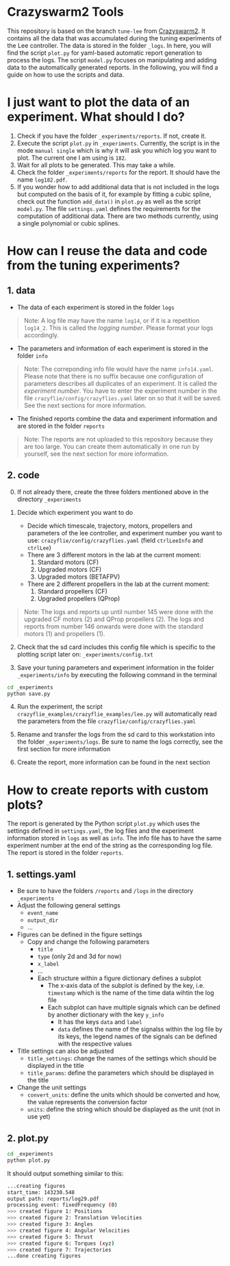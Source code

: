# Crazyswarm2 Tools

This repository is based on the branch ```tune-lee``` from [Crazyswarm2](https://github.com/IMRCLab/crazyswarm2/tree/tune-lee). It contains all the data that was accumulated during the tuning experiments of the Lee controller. The data is stored in the folder ```_logs```. In here, you will find the script ```plot.py``` for yaml-based automatic report generation to process the logs. The script ```model.py``` focuses on manipulating and adding data to the automatically generated reports. In the following, you will find a guide on how to use the scripts and data.

# I just want to plot the data of an experiment. What should I do?

1. Check if you have the folder ```_experiments/reports```. If not, create it.
2. Execute the script ```plot.py``` in ```_experiments```. Currently, the script is in the mode ```manual single``` which is why it will ask you which log you want to plot. The current one I am using is ```182```. 
3. Wait for all plots to be generated. This may take a while.
4. Check the folder ```_experiments/reports``` for the report. It should have the name ```log182.pdf```.
5. If you wonder how to add additional data that is not included in the logs but computed on the basis of it, for example by fitting a cubic spline, check out the function ```add_data()``` in ```plot.py``` as well as the script ```model.py```. The file ```settings.yaml``` defines the requirements for the computation of additional data. There are two methods currently, using a single polynomial or cubic splines.

# How can I reuse the data and code from the tuning experiments?

## 1. data

- The data of each experiment is stored in the folder ```logs```

> Note: A log file may have the name ```log14```, or if it is a repetition ```log14_2```. This is called the *logging number*. Please format your logs accordingly.

- The parameters and information of each experiment is stored in the folder ```info```

> Note: The correponding info file would have the name ```info14.yaml```. Please note that there is no suffix because one configuration of parameters describes all duplicates of an experiment. It is called the *experiment number*. You have to enter the experiment number in the file ```crazyflie/config/crazyflies.yaml``` later on so that it will be saved. See the next sections for more information.

- The finished reports combine the data and experiment information and are stored in the folder ```reports```

> Note: The reports are not uploaded to this repository because they are too large. You can create them automatically in one run by yourself, see the next section for more information.

## 2. code

0. If not already there, create the three folders mentioned above in the directory ```_experiments```

1. Decide which experiment you want to do
    - Decide which timescale, trajectory, motors, propellers and parameters of the lee controller, and experiment number you want to use: ```crazyflie/config/crazyflies.yaml``` (field ```ctrlLeeInfo``` and ```ctrlLee```)
    - There are 3 different motors in the lab at the current moment:
        1. Standard motors (CF)
        2. Upgraded motors (CF)
        3. Upgraded motors (BETAFPV)
    - There are 2 different propellers in the lab at the current moment:
        1. Standard propellers (CF)
        2. Upgraded propellers (QProp)

> Note: The logs and reports up until number 145 were done with the upgraded CF motors (2) and QProp propellers (2). The logs and reports from number 146 onwards were done with the standard motors (1) and propellers (1).

2. Check that the sd card includes this config file which is specific to the plotting script later on: ```_experiments/config.txt```

3. Save your tuning parameters and experiment information in the folder ```_experiments/info``` by executing the following command in the terminal

```bash
cd _experiments
python save.py
```

4. Run the experiment, the script ```crazyflie_examples/crazyflie_examples/lee.py``` will automatically read the parameters from the file ```crazyflie/config/crazyflies.yaml```

5. Rename and transfer the logs from the sd card to this workstation into the folder ```_experiments/logs```. Be sure to name the logs correctly, see the first section for more information

6. Create the report, more information can be found in the next section

# How to create reports with custom plots?

The report is generated by the Python script ```plot.py``` which uses the settings defined in ```settings.yaml```, the log files and the experiment information stored in ```logs``` as well as ```info```. The info file has to have the same experiment number at the end of the string as the corresponding log file. The report is stored in the folder ```reports```.

## 1. settings.yaml

- Be sure to have the folders ```/reports``` and ```/logs``` in the directory ```_experiments```
- Adjust the following general settings
    - ```event_name```
    - ```output_dir```
    - ...
- Figures can be defined in the figure settings
    - Copy and change the following parameters
        - ```title```
        - ```type``` (only 2d and 3d for now)
        - ```x_label```
        - ...
        - Each structure within a figure dictionary defines a subplot
            - The x-axis data of the subplot is defined by the key, i.e. ```timestamp``` which is the name of the time data wihtin the log file
            - Each subplot can have multiple signals which can be defined by another dictionary with the key ```y_info```
                - It has the keys ```data``` and ```label```
                - ```data``` defines the name of the signalss within the log file by its keys, the legend names of the signals can be defined with the respective values
- Title settings can also be adjusted
    - ```title_settings```: change the names of the settings which should be displayed in the title
    - ```title_params```: define the parameters which should be displayed in the title
- Change the unit settings
    - ```convert_units```: define the units which should be converted and how, the value represents the conversion factor
    - ```units```: define the string which should be displayed as the unit (not in use yet)

## 2. plot.py

```bash
cd _experiments
python plot.py
```

It should output something similar to this:

```bash
...creating figures
start_time: 143230.548
output path: reports/log29.pdf
processing event: fixedFrequency (0)
>>> created figure 1: Positions
>>> created figure 2: Translation Velocities
>>> created figure 3: Angles
>>> created figure 4: Angular Velocities
>>> created figure 5: Thrust
>>> created figure 6: Torques (xyz)
>>> created figure 7: Trajectories
...done creating figures
```